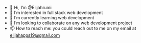 - 👋 Hi, I’m @Elijahrumi
- 👀 I’m interested in full stack web development 
- 🌱 I’m currently learning web development
- 💞️ I’m looking to collaborate on any web development project
- 📫 How to reach me: you could reach out to me on my email at elijahapps19@gmail.com

<!------>
